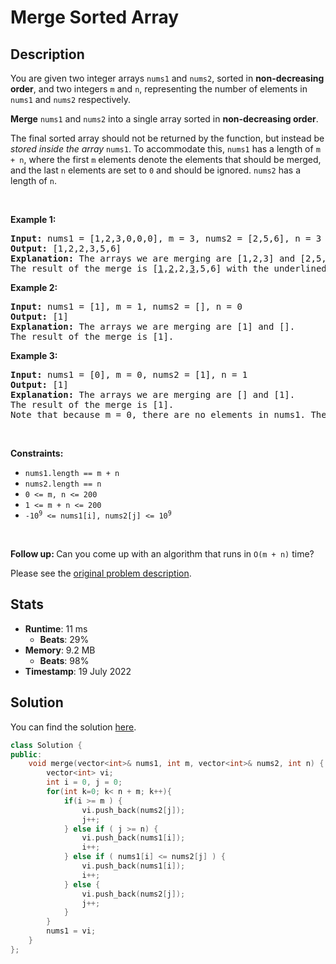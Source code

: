 # Merge Sorted Array

## Description

<p>You are given two integer arrays <code>nums1</code> and <code>nums2</code>, sorted in <strong>non-decreasing order</strong>, and two integers <code>m</code> and <code>n</code>, representing the number of elements in <code>nums1</code> and <code>nums2</code> respectively.</p>

<p><strong>Merge</strong> <code>nums1</code> and <code>nums2</code> into a single array sorted in <strong>non-decreasing order</strong>.</p>

<p>The final sorted array should not be returned by the function, but instead be <em>stored inside the array </em><code>nums1</code>. To accommodate this, <code>nums1</code> has a length of <code>m + n</code>, where the first <code>m</code> elements denote the elements that should be merged, and the last <code>n</code> elements are set to <code>0</code> and should be ignored. <code>nums2</code> has a length of <code>n</code>.</p>

<p>&nbsp;</p>
<p><strong class="example">Example 1:</strong></p>

<pre>
<strong>Input:</strong> nums1 = [1,2,3,0,0,0], m = 3, nums2 = [2,5,6], n = 3
<strong>Output:</strong> [1,2,2,3,5,6]
<strong>Explanation:</strong> The arrays we are merging are [1,2,3] and [2,5,6].
The result of the merge is [<u>1</u>,<u>2</u>,2,<u>3</u>,5,6] with the underlined elements coming from nums1.
</pre>

<p><strong class="example">Example 2:</strong></p>

<pre>
<strong>Input:</strong> nums1 = [1], m = 1, nums2 = [], n = 0
<strong>Output:</strong> [1]
<strong>Explanation:</strong> The arrays we are merging are [1] and [].
The result of the merge is [1].
</pre>

<p><strong class="example">Example 3:</strong></p>

<pre>
<strong>Input:</strong> nums1 = [0], m = 0, nums2 = [1], n = 1
<strong>Output:</strong> [1]
<strong>Explanation:</strong> The arrays we are merging are [] and [1].
The result of the merge is [1].
Note that because m = 0, there are no elements in nums1. The 0 is only there to ensure the merge result can fit in nums1.
</pre>

<p>&nbsp;</p>
<p><strong>Constraints:</strong></p>

<ul>
	<li><code>nums1.length == m + n</code></li>
	<li><code>nums2.length == n</code></li>
	<li><code>0 &lt;= m, n &lt;= 200</code></li>
	<li><code>1 &lt;= m + n &lt;= 200</code></li>
	<li><code>-10<sup>9</sup> &lt;= nums1[i], nums2[j] &lt;= 10<sup>9</sup></code></li>
</ul>

<p>&nbsp;</p>
<p><strong>Follow up: </strong>Can you come up with an algorithm that runs in <code>O(m + n)</code> time?</p>


Please see the [original problem description](https://leetcode.com/problems/merge-sorted-array/).

## Stats

- **Runtime**: 11 ms
    - **Beats**: 29%
- **Memory**: 9.2 MB
    - **Beats**: 98%
- **Timestamp**: 19 July 2022

## Solution

You can find the solution [here](./merge-sorted-array.cpp).

```cpp
class Solution {
public:
    void merge(vector<int>& nums1, int m, vector<int>& nums2, int n) {
        vector<int> vi;
        int i = 0, j = 0;
        for(int k=0; k< n + m; k++){
            if(i >= m ) {
                vi.push_back(nums2[j]);
                j++;
            } else if ( j >= n) {
                vi.push_back(nums1[i]);
                i++;
            } else if ( nums1[i] <= nums2[j] ) {
                vi.push_back(nums1[i]);
                i++;
            } else {
                vi.push_back(nums2[j]);
                j++;
            }
        }
        nums1 = vi;
    }
};
```

